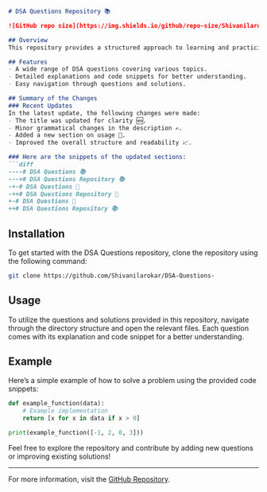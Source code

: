 ```markdown
# DSA Questions Repository 📚

![GitHub repo size](https://img.shields.io/github/repo-size/Shivanilarokar/DSA-Questions-) ![License](https://img.shields.io/badge/license-MIT-blue.svg)

## Overview
This repository provides a structured approach to learning and practicing Data Structures and Algorithms (DSA). It includes a variety of questions that cover essential topics in DSA, complete with detailed explanations and code snippets to enhance your understanding.

## Features
- A wide range of DSA questions covering various topics.
- Detailed explanations and code snippets for better understanding.
- Easy navigation through questions and solutions.

## Summary of the Changes
### Recent Updates
In the latest update, the following changes were made:
- The title was updated for clarity 🆕.
- Minor grammatical changes in the description ✍️.
- Added a new section on usage 📖.
- Improved the overall structure and readability 📈.

### Here are the snippets of the updated sections:
```diff
----# DSA Questions 📚
---+# DSA Questions Repository 📚
-+-# DSA Questions 📖
-++# DSA Questions Repository 📖
+-# DSA Questions 📖
++# DSA Questions Repository 📚
```

## Installation
To get started with the DSA Questions repository, clone the repository using the following command:
```bash
git clone https://github.com/Shivanilarokar/DSA-Questions-
```

## Usage
To utilize the questions and solutions provided in this repository, navigate through the directory structure and open the relevant files. Each question comes with its explanation and code snippet for a better understanding.

## Example
Here’s a simple example of how to solve a problem using the provided code snippets:
```python
def example_function(data):
    # Example implementation
    return [x for x in data if x > 0]

print(example_function([-1, 2, 0, 3]))
```

Feel free to explore the repository and contribute by adding new questions or improving existing solutions!

---

For more information, visit the [GitHub Repository](https://github.com/Shivanilarokar/DSA-Questions-).
```